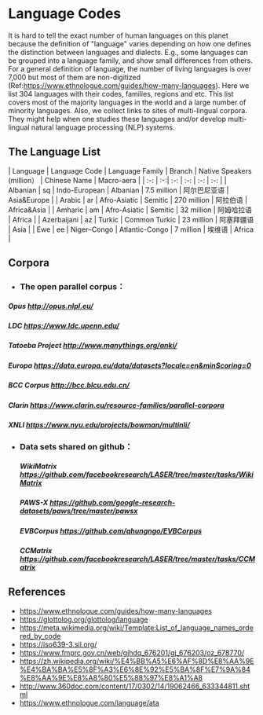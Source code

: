 # Language Codes

It is hard to tell the exact number of human languages on this planet because the definition of "language" varies depending on how one defines the distinction between languages and dialects. E.g., some languages can be grouped into a language family, and show small differences from others. For a general definition of language, the number of living languages is over 7,000 but most of them are non-digitized (Ref:https://www.ethnologue.com/guides/how-many-languages). Here we list 304 languages with their codes, families, regions and etc. This list covers most of the majority languages in the world and a large number of minority languages. Also, we collect links to sites of multi-lingual corpora. They might help when one studies these languages and/or develop multi-lingual natural language processing (NLP) systems.

## The Language List
|  Language   | Language Code | Language Family |     Branch     | Native Speakers (million） | Chinese Name | Macro-aera  |
| :-: | :-:| :-: | :-: | :-: | :-: |
|  Albanian   |      sq       |  Indo-European  |    Albanian    |        7.5 million         | 阿尔巴尼亚语 | Asia&Europe |
|   Arabic    |      ar       |  Afro-Asiatic   |    Semitic     |        270 million         |   阿拉伯语   | Africa&Asia |
|   Amharic   |      am       |  Afro-Asiatic   |    Semitic     |         32 million         |  阿姆哈拉语  | Africa      |
| Azerbaijani |      az       |     Turkic      | Common Turkic  |         23 million         |  阿塞拜疆语  | Asia        |
|     Ewe     |      ee       |   Niger–Congo   | Atlantic-Congo |         7 million          |    埃维语    | Africa      |

## Corpora 
- ### The open parallel corpus：

#####          Opus 	http://opus.nlpl.eu/

#####          LDC	https://www.ldc.upenn.edu/

#####          Tatoeba Project	http://www.manythings.org/anki/

#####          Europa	https://data.europa.eu/data/datasets?locale=en&minScoring=0

#####          BCC  Corpus	http://bcc.blcu.edu.cn/

#####         Clarin	https://www.clarin.eu/resource-families/parallel-corpora

#####         XNLI	https://www.nyu.edu/projects/bowman/multinli/



- ### Data sets shared on github：

  ##### WikiMatrix	https://github.com/facebookresearch/LASER/tree/master/tasks/WikiMatrix

  ##### PAWS-X	https://github.com/google-research-datasets/paws/tree/master/pawsx

  ##### EVBCorpus	https://github.com/qhungngo/EVBCorpus

  ##### CCMatrix	https://github.com/facebookresearch/LASER/tree/master/tasks/CCMatrix
## References
- https://www.ethnologue.com/guides/how-many-languages
- https://glottolog.org/glottolog/language
- https://meta.wikimedia.org/wiki/Template:List_of_language_names_ordered_by_code
- https://iso639-3.sil.org/
- https://www.fmprc.gov.cn/web/gjhdq_676201/gj_676203/oz_678770/
- https://zh.wikipedia.org/wiki/%E4%BB%A5%E6%AF%8D%E8%AA%9E%E4%BA%BA%E5%8F%A3%E6%8E%92%E5%BA%8F%E7%9A%84%E8%AA%9E%E8%A8%80%E5%88%97%E8%A1%A8
- http://www.360doc.com/content/17/0302/14/19062466_633344811.shtml
- https://www.ethnologue.com/language/ata
